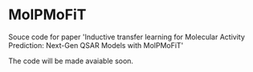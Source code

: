 # MolPMoFiT

Souce code for paper 'Inductive transfer learning for Molecular Activity Prediction: Next-Gen QSAR Models with MolPMoFiT'

The code will be made avaiable soon.
